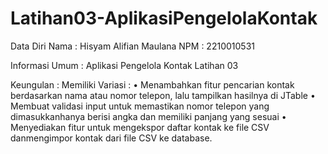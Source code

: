 # Latihan03-AplikasiPengelolaKontak
Data Diri Nama : Hisyam Alifian Maulana 
NPM : 2210010531

Informasi Umum : Aplikasi Pengelola Kontak Latihan 03

Keungulan : Memiliki Variasi : 
• Menambahkan fitur pencarian kontak berdasarkan nama atau nomor telepon, lalu tampilkan hasilnya di JTable
• Membuat validasi input untuk memastikan nomor telepon yang dimasukkanhanya berisi angka dan memiliki panjang yang sesuai
• Menyediakan fitur untuk mengekspor daftar kontak ke file CSV danmengimpor kontak dari file CSV ke database.
